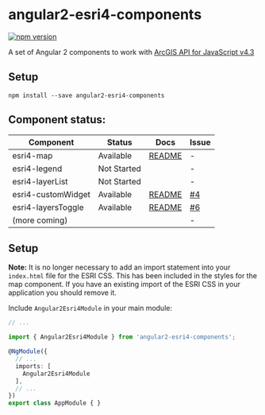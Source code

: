 # angular2-esri4-components
[![npm version](https://badge.fury.io/js/angular2-esri4-components.svg)](https://badge.fury.io/js/angular2-esri4-components)

A set of Angular 2 components to work with [ArcGIS API for JavaScript v4.3](https://developers.arcgis.com/javascript/)

## Setup

```
npm install --save angular2-esri4-components
```

## Component status:

| Component          | Status                              | Docs         | Issue          |
|--------------------|-------------------------------------|--------------|----------------|
| esri4-map          |                           Available | [README][1]  |              - |
| esri4-legend       |                         Not Started |              |              - |
| esri4-layerList    |                         Not Started |              |              - |
| esri4-customWidget |                           Available | [README][2]  |      [#4][004] |
| esri4-layersToggle |                           Available | [README][3]  |      [#6][006] |
| (more coming)      |                                     |              |              - |

 [1]: https://github.com/kgs916/angular2-esri4-components/blob/master/src/lib/esri4-map/README.md
 [2]: https://github.com/kgs916/angular2-esri4-components/blob/master/src/lib/widgets/custom-widget/README.md
 [3]: https://github.com/kgs916/angular2-esri4-components/blob/master/src/lib/widgets/layers-toggle/README.md

 [004]: https://github.com/kgs916/angular2-esri4-components/issues/4
 [006]: https://github.com/kgs916/angular2-esri4-components/issues/6
 
## Setup

**Note:** It is no longer necessary to add an import statement into your `index.html` file for the ESRI CSS.  This has been included in the styles for the map component.  If you have an existing import of the ESRI CSS in your application you should remove it.

Include `Angular2Esri4Module` in your main module:

```ts
// ...

import { Angular2Esri4Module } from 'angular2-esri4-components';

@NgModule({
  // ...
  imports: [
    Angular2Esri4Module
  ],
  // ...
})
export class AppModule { }

```
